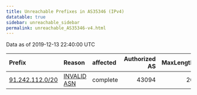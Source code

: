 ```yaml
---
title: Unreachable Prefixes in AS35346 (IPv4)
datatable: true
sidebar: unreachable_sidebar
permalink: unreachable_AS35346-v4.html
---
```


Data as of 2019-12-13 22:40:00 UTC


<div class="datatable-begin"></div>

| Prefix                                                   | Reason                                                                                                 | affected   |   Authorized AS |   MaxLength | Anchor                                         |   unreachable /24s |
|:---------------------------------------------------------|:-------------------------------------------------------------------------------------------------------|:-----------|----------------:|------------:|:-----------------------------------------------|-------------------:|
| [91.242.112.0/20](https://stat.ripe.net/91.242.112.0/20) | [INVALID ASN](https://rpki-validator.ripe.net/announcement-preview?asn=AS35346&prefix=91.242.112.0/20) | complete   |           43094 |          20 | [RIPE](unreachable_RIPE_NCC_RPKI_Root-v4.html) |                 16 |

<div class="datatable-end"></div>